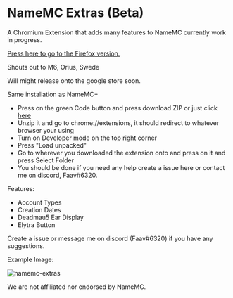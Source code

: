 # NameMC Extras (Beta)
A Chromium Extension that adds many features to NameMC currently work in progress.

[Press here to go to the Firefox version.](https://github.com/bribes/NameMC-Extras/tree/firefox)

Shouts out to M6, Orius, Swede

Will might release onto the google store soon.

Same installation as NameMC+

- Press on the green Code button and press download ZIP or just click [here](https://github.com/bribes/NameMC-Extras/archive/refs/heads/chromium.zip)
- Unzip it and go to chrome://extensions, it should redirect to whatever browser your using
- Turn on Developer mode on the top right corner
- Press "Load unpacked"
- Go to wherever you downloaded the extension onto and press on it and press Select Folder
- You should be done if you need any help create a issue here or contact me on discord, Faav#6320.

Features:
- Account Types
- Creation Dates
- Deadmau5 Ear Display
- Elytra Button

Create a issue or message me on discord (Faav#6320) if you have any suggestions.

Example Image:

![namemc-extras](https://user-images.githubusercontent.com/52789876/192075041-36a8cc6c-4860-4e9c-8c99-e3824c8f4706.gif)

We are not affiliated nor endorsed by NameMC.
